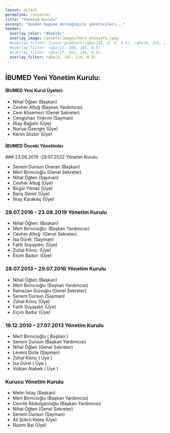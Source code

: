 ```yaml
---
layout: splash
permalink: /yonetim/
title: "Yönetim Kurulu"
excerpt: "Dünden bugüne derneğimizin yöneticileri..."
header:
  overlay_color: "#5e616c"
  overlay_image: /assets/images/hero_anasayfa.jpeg
  #overlay_filter: linear-gradient(rgba(255, 0, 0, 0.5), rgba(0, 255, 255, 0.5))
  #overlay_filter: rgba(13, 180, 185, 0.5)
  #overlay_filter: rgba(27, 163, 156, 0.9)
  overlay_filter: rgba(4, 147, 114, 0.9)
---
```


## İBUMED Yeni Yönetim Kurulu:


<div class="notice--success" markdown="1">

<h4 class="no_toc"><i class="fas fa-lightbulb"></i> İBUMED Yeni Kurul Üyeleri:</h4>

* Nihal Öğten (Başkan)
* Cevher Altuğ (Başkan Yardımcısı)
* Cem Kösemeci (Genel Sekreter)
* Cengizhan Yıldırım (Sayman)
* İlkay Bağatır (Üye)
* Nuriye Özengin (Üye)
* Kerim Sözbir (Üye)


</div>

<div class="notice--warning" markdown="1">
<h4 class="no_toc"><i class="fas fa-lightbulb"></i> İBUMED Önceki Yönetimler</h4>
### 23.08.2019 -29.07.2022 Yönetim Kurulu

* Senem Dursun Onaran (Başkan)
* Mert Birincioğlu (Genel Sekreter)
* Nihal Öğten (Sayman)
* Cevher Altuğ (Üye)
* Birgül Yılmaz (Üye)
* Barış Demir (Üye)
* İlkay Karakılıç (Üye)

### 29.07.2016 - 23.08.2019 Yönetim Kurulu

* Nihal Öğten: (Başkan)
* Mert Birincioğlu: (Başkan Yardımcısı)
* Cevher Altuğ: (Genel Sekreter)
* İsa Gürel: (Sayman)
* Fatih Soyaydın: (Üye)
* Zuhal Kılınç: (Üye)
* Elçim Badur: (Üye)


### 28.07.2013 – 29.07.2016 Yönetim Kurulu

* Nihal Öğten (Başkan)
* Mert Birincioğlu (Başkan Yardımcısı)
* Ramazan Günoğlu (Genel Sekreter)
* Senem Dursun (Sayman)
* Zühal Kılınç (Üye)
* Fatih Soyaydın (Üye)
* Elçim Badur (Üye)

### 19.12.2010 – 27.07.2013 Yönetim Kurulu

* Mert Birincioğlu ( Başkan )
* Senem Dursun (Başkan Yardımcısı)
* Nihal Öğten (Genel Sekreter)
* Levent Dicle (Sayman)
* Zühal Kılınç ( Üye )
* İsa Gürel ( Üye )
* Volkan Atabek ( Üye )

### Kurucu Yönetim Kurulu

* Metin İstay (Başkan)
* Mert Birincioğlu (Başkan Yardımcısı)
* Cemile Abdulganioğlu (Başkan Yardımcısı)
* Nihal Öğten (Genel Sekreter)
* Senem Dursun (Sayman)
* Ali Şükrü Keleş (Üye)
* Nazmi Bal (Üye)

</div>
